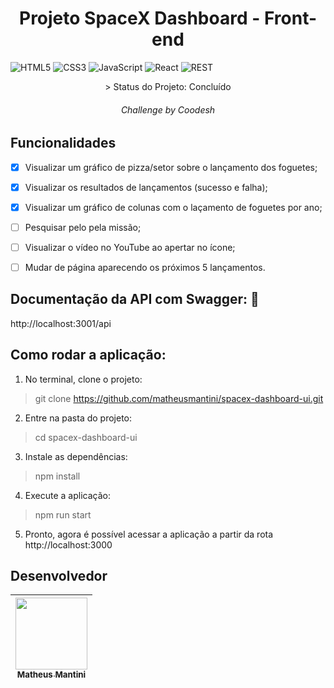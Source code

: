<h1 align="center"> Projeto SpaceX Dashboard - Front-end </h1>

![HTML5](https://img.shields.io/badge/html5-%23E34F26.svg?style=for-the-badge&logo=html5&logoColor=white)
![CSS3](https://img.shields.io/badge/css3-%231572B6.svg?style=for-the-badge&logo=css3&logoColor=white)
![JavaScript](https://img.shields.io/badge/javascript-%23323330.svg?style=for-the-badge&logo=javascript&logoColor=%23F7DF1E)
![React](https://img.shields.io/badge/react-%2320232a.svg?style=for-the-badge&logo=react&logoColor=%2361DAFB)
![REST](https://img.shields.io/badge/REST%20API-%231572B6.svg?style=for-the-badge)

    
<p align="center">> Status do Projeto: Concluído </p>
<h6 align="center"> <i>Challenge by Coodesh</i></h6>
    
## Funcionalidades

- [x] Visualizar um gráfico de pizza/setor sobre o lançamento dos foguetes;
- [x] Visualizar os resultados de lançamentos (sucesso e falha);
- [x] Visualizar um gráfico de colunas com o laçamento de foguetes por ano;
- [ ] Pesquisar pelo pela missão;
- [ ] Visualizar o vídeo no YouTube ao apertar no ícone;
- [ ] Mudar de página aparecendo os próximos 5 lançamentos.


## Documentação da API com Swagger: :page_facing_up:	
http://localhost:3001/api

## Como rodar a aplicação:

1. No terminal, clone o projeto:
> git clone https://github.com/matheusmantini/spacex-dashboard-ui.git

2. Entre na pasta do projeto:
> cd spacex-dashboard-ui

3. Instale as dependências:
> npm install

4. Execute a aplicação:
> npm run start

5. Pronto, agora é possível acessar a aplicação a partir da rota http://localhost:3000

## Desenvolvedor

| [<img src="https://avatars.githubusercontent.com/u/71985890?v=4" width=115 > <br> <sub> Matheus Mantini </sub>](https://github.com/matheusmantini) |
| :------------------------------------------------------------------------------------------------------------------------------------------------: |
